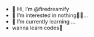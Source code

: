 - 👋 Hi, I’m @firedreamify
- 👀 I’m interested in nothing🥱😣...
- 🌱 I’m currently learning ...
- wanna learn codes🙂

<!---
firedreamify/firedreamify is a ✨ special ✨ repository because its `README.md` (this file) appears on your GitHub profile.
You can click the Preview link to take a look at your changes.
--->
